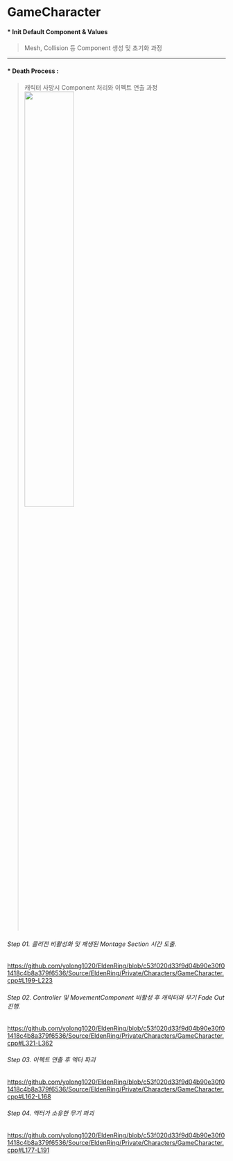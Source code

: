 # GameCharacter
#### * Init Default Component & Values
  > Mesh, Collision 등 Component 생성 및 초기화 과정
---
#### * Death Process : 
  > 캐릭터 사망시 Component 처리와 이펙트 연출 과정   
  <img src="https://github.com/yolong1020/EldenRing/assets/87303898/a01165f9-5743-49bb-881b-fe81aeae8808" width="49.5%" height="49.5%"></img>
  ###### Step 01. 콜리전 비활성화 및 재생된 Montage Section 시간 도출.
  https://github.com/yolong1020/EldenRing/blob/c53f020d33f9d04b90e30f01418c4b8a379f6536/Source/EldenRing/Private/Characters/GameCharacter.cpp#L199-L223
  ###### Step 02. Controller 및 MovementComponent 비활성 후 캐릭터와 무기 Fade Out 진행.
  https://github.com/yolong1020/EldenRing/blob/c53f020d33f9d04b90e30f01418c4b8a379f6536/Source/EldenRing/Private/Characters/GameCharacter.cpp#L321-L362
  ###### Step 03. 이펙트 연출 후 엑터 파괴
  https://github.com/yolong1020/EldenRing/blob/c53f020d33f9d04b90e30f01418c4b8a379f6536/Source/EldenRing/Private/Characters/GameCharacter.cpp#L162-L168
  ###### Step 04. 엑터가 소유한 무기 파괴
  https://github.com/yolong1020/EldenRing/blob/c53f020d33f9d04b90e30f01418c4b8a379f6536/Source/EldenRing/Private/Characters/GameCharacter.cpp#L177-L191

